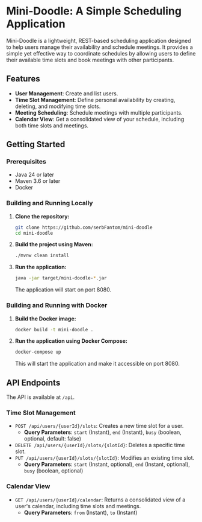 # Mini-Doodle: A Simple Scheduling Application

Mini-Doodle is a lightweight, REST-based scheduling application designed to help users manage their availability and schedule meetings. It provides a simple yet effective way to coordinate schedules by allowing users to define their available time slots and book meetings with other participants.

## Features

*   **User Management**: Create and list users.
*   **Time Slot Management**: Define personal availability by creating, deleting, and modifying time slots.
*   **Meeting Scheduling**: Schedule meetings with multiple participants.
*   **Calendar View**: Get a consolidated view of your schedule, including both time slots and meetings.

## Getting Started

### Prerequisites

*   Java 24 or later
*   Maven 3.6 or later
*   Docker 

### Building and Running Locally

1.  **Clone the repository:**
    ```bash
    git clone https://github.com/serbFantom/mini-doodle
    cd mini-doodle
    ```

2.  **Build the project using Maven:**
    ```bash
    ./mvnw clean install
    ```

3.  **Run the application:**
    ```bash
    java -jar target/mini-doodle-*.jar
    ```
    The application will start on port 8080.

### Building and Running with Docker

1.  **Build the Docker image:**
    ```bash
    docker build -t mini-doodle .
    ```

2.  **Run the application using Docker Compose:**
    ```bash
    docker-compose up
    ```
    This will start the application and make it accessible on port 8080.

## API Endpoints

The API is available at `/api`.

### Time Slot Management

*   `POST /api/users/{userId}/slots`: Creates a new time slot for a user.
    *   **Query Parameters**: `start` (Instant), `end` (Instant), `busy` (boolean, optional, default: false)
*   `DELETE /api/users/{userId}/slots/{slotId}`: Deletes a specific time slot.
*   `PUT /api/users/{userId}/slots/{slotId}`: Modifies an existing time slot.
    *   **Query Parameters**: `start` (Instant, optional), `end` (Instant, optional), `busy` (boolean, optional)

### Calendar View

*   `GET /api/users/{userId}/calendar`: Returns a consolidated view of a user's calendar, including time slots and meetings.
    *   **Query Parameters**: `from` (Instant), `to` (Instant)
